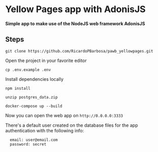 # Yellow Pages app with AdonisJS

#### Simple app to make use of the NodeJS web framework AdonisJS

## Steps

`git clone https://github.com/RicardoPBarbosa/pawb_yellowpages.git`

Open the project in your favorite editor

`cp .env.example .env`

Install dependencies locally

`npm install`

`unzip postgres_data.zip`

`docker-compose up --build`

Now you can open the web app on `http://0.0.0.0:3333`

There's a default user created on the database files for the app authentication with the following info:

```
  email: user@email.com
  password: secret
```